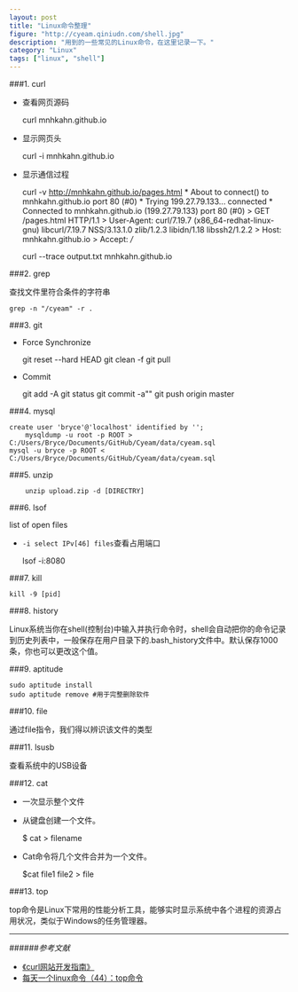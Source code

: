 ```yaml
---
layout: post
title: "Linux命令整理"
figure: "http://cyeam.qiniudn.com/shell.jpg"
description: "用到的一些常见的Linux命令，在这里记录一下。"
category: "Linux"
tags: ["linux", "shell"]
---
```


###1. curl
+ 查看网页源码

	curl mnhkahn.github.io

+ 显示网页头

	curl -i mnhkahn.github.io

+ 显示通信过程

	curl -v http://mnhkahn.github.io/pages.html
			* About to connect() to mnhkahn.github.io port 80 (#0)
			*   Trying 199.27.79.133... connected
			* Connected to mnhkahn.github.io (199.27.79.133) port 80 (#0)
			> GET /pages.html HTTP/1.1
			> User-Agent: curl/7.19.7 (x86_64-redhat-linux-gnu) libcurl/7.19.7 NSS/3.13.1.0 zlib/1.2.3 libidn/1.18 libssh2/1.2.2
			> Host: mnhkahn.github.io
			> Accept: */*

	curl --trace output.txt mnhkahn.github.io

###2. grep

查找文件里符合条件的字符串

	grep -n "/cyeam" -r .

###3. git
+ Force Synchronize

	git reset --hard HEAD
	git clean -f
	git pull

+ Commit

	git add -A
	git status
	git commit -a""
	git push origin master

###4. mysql
	
	create user 'bryce'@'localhost' identified by '';
		mysqldump -u root -p ROOT > C:/Users/Bryce/Documents/GitHub/Cyeam/data/cyeam.sql
	mysql -u bryce -p ROOT < C:/Users/Bryce/Documents/GitHub/Cyeam/data/cyeam.sql

###5. unzip

		unzip upload.zip -d [DIRECTRY]
	
###6. lsof

list of open files

+ `-i select IPv[46] files`查看占用端口

	lsof -i:8080
	
###7. kill

	kill -9 [pid]

###8. history

Linux系统当你在shell(控制台)中输入并执行命令时，shell会自动把你的命令记录到历史列表中，一般保存在用户目录下的.bash_history文件中。默认保存1000条，你也可以更改这个值。

###9. aptitude

	sudo aptitude install
	sudo aptitude remove #用于完整删除软件

###10. file

通过file指令，我们得以辨识该文件的类型

###11. lsusb

查看系统中的USB设备

###12. cat

+ 一次显示整个文件
+ 从键盘创建一个文件。

	$ cat > filename

+  Cat命令将几个文件合并为一个文件。

	$cat file1 file2 > file

###13. top

top命令是Linux下常用的性能分析工具，能够实时显示系统中各个进程的资源占用状况，类似于Windows的任务管理器。


---

######*参考文献*
+ [《curl网站开发指南》](http://www.ruanyifeng.com/blog/2011/09/curl.html)
+ [每天一个linux命令（44）：top命令](http://www.cnblogs.com/peida/archive/2012/12/24/2831353.html)